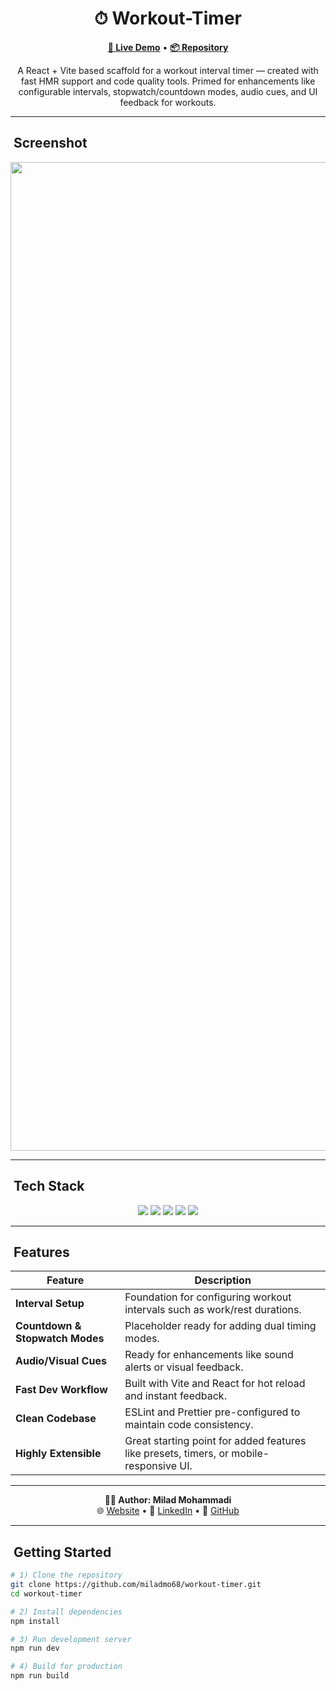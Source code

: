 <h1 align="center">⏱ Workout-Timer</h1>

<p align="center">
  <a href="https://miladmo68.github.io/workout-timer/"><b>🔗 Live Demo</b></a> •
  <a href="https://github.com/miladmo68/workout-timer"><b>📦 Repository</b></a>
</p>

<p align="center">
  A React + Vite based scaffold for a workout interval timer — created with fast HMR support and code quality tools. Primed for enhancements like configurable intervals, stopwatch/countdown modes, audio cues, and UI feedback for workouts.
</p>

---

## ​ Screenshot

<p align="center">
<img width="2880" height="1582" alt="workout-timer" src="https://github.com/user-attachments/assets/077f9310-baed-40be-adec-75cded75783b" />

  </p>

---

## ​ Tech Stack

<p align="center">
  <img src="https://img.shields.io/badge/React-18-blue?style=for-the-badge&logo=react&logoColor=white" />
  <img src="https://img.shields.io/badge/Vite-latest-orange?style=for-the-badge&logo=vite&logoColor=white" />
  <img src="https://img.shields.io/badge/JavaScript-ES6-yellow?style=for-the-badge&logo=javascript&logoColor=black" />
  <img src="https://img.shields.io/badge/ESLint-configured-4B32C3?style=for-the-badge&logo=eslint&logoColor=white" />
  <img src="https://img.shields.io/badge/Prettier-setup-F7B93E?style=for-the-badge&logo=prettier&logoColor=black" />
</p>

---

## ​ Features

| Feature                 | Description |
|-------------------------|-------------|
| **Interval Setup**      | Foundation for configuring workout intervals such as work/rest durations. |
| **Countdown & Stopwatch Modes** | Placeholder ready for adding dual timing modes. |
| **Audio/Visual Cues**   | Ready for enhancements like sound alerts or visual feedback. |
| **Fast Dev Workflow**   | Built with Vite and React for hot reload and instant feedback. |
| **Clean Codebase**      | ESLint and Prettier pre-configured to maintain code consistency. |
| **Highly Extensible**   | Great starting point for added features like presets, timers, or mobile-responsive UI. |

---

<p align="center">
  <b>👨‍💻 Author: Milad Mohammadi</b><br>
  🌐 <a href="https://miladweb.com">Website</a> • 💼 <a href="https://linkedin.com/in/miladmo68">LinkedIn</a> • 🐙 <a href="https://github.com/miladmo68">GitHub</a>
</p>

---

## ​ Getting Started

```bash
# 1) Clone the repository
git clone https://github.com/miladmo68/workout-timer.git
cd workout-timer

# 2) Install dependencies
npm install

# 3) Run development server
npm run dev

# 4) Build for production
npm run build
